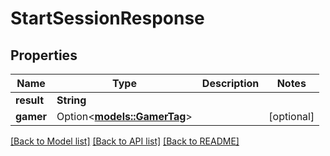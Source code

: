 # StartSessionResponse

## Properties

Name | Type | Description | Notes
------------ | ------------- | ------------- | -------------
**result** | **String** |  | 
**gamer** | Option<[**models::GamerTag**](GamerTag.md)> |  | [optional]

[[Back to Model list]](../README.md#documentation-for-models) [[Back to API list]](../README.md#documentation-for-api-endpoints) [[Back to README]](../README.md)


